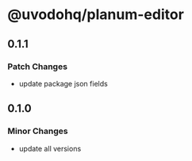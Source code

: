 # @uvodohq/planum-editor

## 0.1.1

### Patch Changes

- update package json fields

## 0.1.0

### Minor Changes

- update all versions
